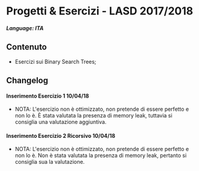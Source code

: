# Progetti & Esercizi - LASD 2017/2018

#####  Language: ITA

## Contenuto
- Esercizi sui Binary Search Trees;

## Changelog 
#### Inserimento Esercizio 1 10/04/18
- NOTA: L'esercizio non è ottimizzato, non pretende di essere perfetto e non lo è.
È stata valutata la presenza di memory leak, tuttavia si consiglia una valutazione aggiuntiva.
#### Inserimento Esercizio 2 Ricorsivo 10/04/18
- NOTA: L'esercizio non è ottimizzato, non pretende di essere perfetto e non lo è. 
Non è stata valutata la presenza di memory leak, pertanto si consiglia sua la valutazione.
